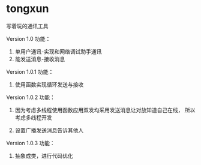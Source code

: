 # tongxun
写着玩的通讯工具

Version 1.0
功能：

1. 单用户通讯-实现和网络调试助手通讯
2. 能发送消息-接收消息 


Version 1.0.1
功能：

1. 使用函数实现循环发送与接收


Version 1.0.2
功能：

1. 因为考虑多线程使用函数应用双发均采用发送消息让对放知道自己在线，
    所以考虑多线程开发

2. 设置广播发送消息告诉其他人

Version 1.0.3
功能：

1. 抽象成类，进行代码优化
